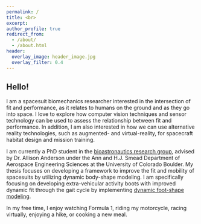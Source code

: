 ```yaml
---
permalink: /
title: <br>
excerpt: 
author_profile: true
redirect_from: 
  - /about/
  - /about.html
header:
  overlay_image: header_image.jpg
  overlay_filter: 0.4
---
```


## Hello!

I am a spacesuit biomechanics researcher interested in the intersection of fit and performance, as it relates to humans on the ground and as they go into space. I love to explore how computer vision techniques and sensor technology can be used to assess the relationship between fit and performance. In addition, I am also interested in how we can use alternative reality technologies, such as augmented- and virtual-reality, for spacecraft habitat design and mission training. 

I am currently a PhD student in the [bioastronautics research group](https://www.colorado.edu/bioastronautics/), advised by Dr. Allison Anderson under the Ann and H.J. Smead Department of Aerospace Engineering Sciences at the University of Colorado Boulder. My thesis focuses on developing a framework to improve the fit and mobility of spacesuits by utilizing dynamic body-shape modeling. I am specifically focusing on developing extra-vehicular activity boots with improved dynamic fit through the gait cycle by implementing [dynamic foot-shape modeling](https://anderson-cu-bioastronautics.github.io/dynamic_foot_shape_model_viewer/).

In my free time, I enjoy watching Formula 1, riding my motorcycle, racing virtually, enjoying a hike, or cooking a new meal. 
